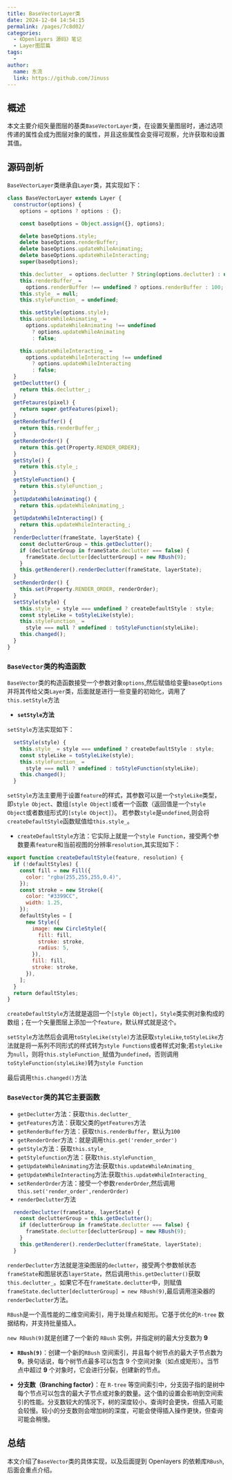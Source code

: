 ```yaml
---
title: BaseVectorLayer类
date: 2024-12-04 14:54:15
permalink: /pages/7c8d02/
categories:
  - 《Openlayers 源码》笔记
  - Layer图层篇
tags:
  -
author:
  name: 东流
  link: https://github.com/Jinuss
---
```


## 概述

本文主要介绍矢量图层的基类`BaseVectorLayer`类，在设置矢量图层时，通过选项传递的属性会成为图层对象的属性，并且这些属性会变得可观察，允许获取和设置其值。

## 源码剖析

`BaseVectorLayer`类继承自`Layer`类，其实现如下：

```js
class BaseVectorLayer extends Layer {
  constructor(options) {
    options = options ? options : {};

    const baseOptions = Object.assign({}, options);

    delete baseOptions.style;
    delete baseOptions.renderBuffer;
    delete baseOptions.updateWhileAnimating;
    delete baseOptions.updateWhileInteracting;
    super(baseOptions);

    this.declutter_ = options.declutter ? String(options.declutter) : undefined;
    this.renderBuffer_ =
      options.renderBuffer !== undefined ? options.renderBuffer : 100;
    this.style_ = null;
    this.styleFunction_ = undefined;

    this.setStyle(options.style);
    this.updateWhileAnimating_ =
      options.updateWhileAnimating !== undefined
        ? options.updateWhileAnimating
        : false;

    this.updateWhileInteracting_ =
      options.updateWhileInteracting !== undefined
        ? options.updateWhileInteracting
        : false;
  }
  getDecluttter() {
    return this.declutter_;
  }
  getFetaures(pixel) {
    return super.getFeatures(pixel);
  }
  getRenderBuffer() {
    return this.renderBuffer_;
  }
  getRenderOrder() {
    return this.get(Property.RENDER_ORDER);
  }
  getStyle() {
    return this.style_;
  }
  getStyleFunction() {
    return this.styleFunction_;
  }
  getUpdateWhileAnimating() {
    return this.updateWhileAnimating_;
  }
  getUpdateWhileInteracting() {
    return this.updateWhileInteracting_;
  }
  renderDeclutter(frameState, layerState) {
    const declutterGroup = this.getDeclutter();
    if (declutterGroup in frameState.declutter === false) {
      frameState.declutter[declutterGroup] = new RBush(9);
    }
    this.getRenderer().renderDeclutter(frameState, layerState);
  }
  setRenderOrder() {
    this.set(Property.RENDER_ORDER, renderOrder);
  }
  setStyle(style) {
    this.style_ = style === undefined ? createDefaultStyle : style;
    const styleLike = toStyleLike(style);
    this.styleFunction_ =
      style === null ? undefined : toStyleFunction(styleLike);
    this.changed();
  }
}
```

### `BaseVector`类的构造函数

`BaseVector`类的构造函数接受一个参数对象`options`,然后赋值给变量`baseOptions`并将其传给父类`Layer`类，后面就是进行一些变量的初始化，调用了`this.setStyle`方法

- **`setStyle`方法**

`setStyle`方法实现如下：

```js
  setStyle(style) {
    this.style_ = style === undefined ? createDefaultStyle : style;
    const styleLike = toStyleLike(style);
    this.styleFunction_ =
      style === null ? undefined : toStyleFunction(styleLike);
    this.changed();
  }
```

`setStyle`方法主要用于设置`feature`的样式，其参数可以是一个`styleLike`类型，即`style Object`、数组`[style Object]`或者一个函数（返回值是一个`style Object`或者数组形式的`[style Object]`）。
若参数`style`是`undefined`,则会将`createDefaultStyle`函数赋值给`this.style_`。

- `createDefaultStyle`方法：它实际上就是一个`style Function`，接受两个参数要素`feature`和当前视图的分辨率`resolution`,其实现如下：

```js
export function createDefaultStyle(feature, resolution) {
  if (!defaultStyles) {
    const fill = new Fill({
      color: "rgba(255,255,255,0.4)",
    });
    const stroke = new Stroke({
      color: "#3399CC",
      width: 1.25,
    });
    defaultStyles = [
      new Style({
        image: new CircleStyle({
          fill: fill,
          stroke: stroke,
          radius: 5,
        }),
        fill: fill,
        stroke: stroke,
      }),
    ];
  }
  return defaultStyles;
}
```

`createDefaultStyle`方法就是返回一个`[style Object]`，`Style`类实例对象构成的数组；在一个矢量图层上添加一个`feature`，默认样式就是这个。

`setStyle`方法然后会调用`toStyleLike(style)`方法获取`styleLike`,`toStyleLike`方法就是将一系列不同形式的样式转为`style Functions`或者样式对象;若`styleLike`为`null`，则将`this.styleFunction_`赋值为`undefined`，否则调用`toStyleFunction(styleLike)`转为`style Function`

最后调用`this.changed()`方法

### `BaseVector`类的其它主要函数

- `getDeclutter`方法：获取`this.declutter_`
- `getFeatures`方法：获取父类的`getFeatures`方法
- `getRenderBuffer`方法：获取`this.renderBuffer`，默认为`100`
- `getRenderOrder`方法：就是调用`this.get('render_order')`
- `getStyle`方法：获取`this.style_`
- `getStylefunction`方法：获取`this.styleFunction_`
- `getUpdateWhileAnimating`方法:获取`this.updateWhileAnimating_`
- `getUpdateWhileInteracting`方法:获取`this.updateWhileInteracting_`
- `setRenderOrder`方法：接受一个参数`renderOrder`,然后调用`this.set('render_order',renderOrder)`
- `renderDeclutter`方法

```js
  renderDeclutter(frameState, layerState) {
    const declutterGroup = this.getDeclutter();
    if (declutterGroup in frameState.declutter === false) {
      frameState.declutter[declutterGroup] = new RBush(9);
    }
    this.getRenderer().renderDeclutter(frameState, layerState);
  }
```

`renderDeclutter`方法就是渲染图层的`declutter`，接受两个参数帧状态`frameState`和图层状态`layerState`，然后调用`this.getDeclutter()`获取`this.declutter_`。如果它不在`frameState.declutter`中，则赋值`frameState.declutter[declutterGroup] = new RBush(9)`,最后调用渲染器的`renderDeclutter`方法。

`RBush`是一个高性能的二维空间索引，用于处理点和矩形。它基于优化的`R-tree` 数据结构，并支持批量插入。

`new RBush(9)`就是创建了一个新的 `RBush` 实例，并指定树的最大分支数为 **9**

- **`RBush(9)`**：创建一个新的`RBush` 空间索引，并且每个树节点的最大子节点数为 **9**。换句话说，每个树节点最多可以包含 9 个空间对象（如点或矩形）。当节点中超过 **9** 个对象时，它会进行分裂，创建新的节点。

- **分支数（Branching factor）**：在 `R-tree` 等空间索引中，分支因子指的是树中每个节点可以包含的最大子节点或对象的数量。这个值的设置会影响到空间索引的性能。分支数较大的情况下，树的深度较小，查询时会更快，但插入可能会较慢。较小的分支数则会增加树的深度，可能会使得插入操作更快，但查询可能会稍慢。

## 总结

本文介绍了`BaseVector`类的具体实现，以及后面提到 Openlayers 的依赖库`RBush`,后面会重点介绍。
